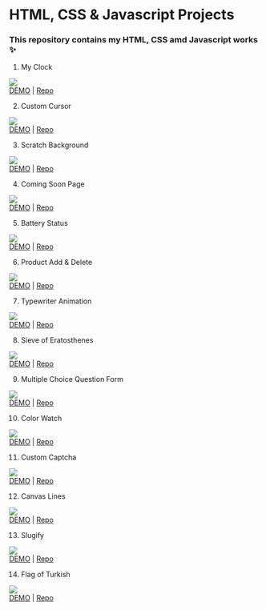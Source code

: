# HTML, CSS & Javascript Projects

### This repository contains my HTML, CSS amd Javascript works ✨

1. My Clock

![](projects/1-my-clock/1.png)<br>
[DEMO](https://codepen.io/mahmuttz/pen/BaoEmEG) |
[Repo](https://github.com/mahmutoz/javascript-projects/tree/main/projects/1-my-clock)

2. Custom Cursor

![](projects/2-custom-cursor/2.gif)<br>
[DEMO](https://codepen.io/mahmuttz/pen/qBrrYdW) |
[Repo](https://github.com/mahmutoz/javascript-projects/tree/main/projects/2-custom-cursor)

3. Scratch Background

![](projects/3-scratch-background/scratch.gif)<br>
[DEMO](https://codepen.io/mahmuttz/pen/GRWvdWK) |
[Repo](https://github.com/mahmutoz/javascript-projects/tree/main/projects/3-scratch-background)

4. Coming Soon Page

![](projects/4-coming-soon/4.png)<br>
[DEMO](https://codepen.io/mahmuttz/pen/WNpjKPR?editors=1000) |
[Repo](https://github.com/mahmutoz/javascript-projects/tree/main/projects/4-coming-soon)

5. Battery Status

![](projects/5-battery-status/5.gif)<br>
[DEMO](https://codepen.io/mahmuttz/pen/YzZEgzW) |
[Repo](https://github.com/mahmutoz/javascript-projects/tree/main/projects/5-battery-status)

6. Product Add & Delete

![](projects/6-product-add-delete/6.png)<br>
[DEMO](https://codepen.io/mahmuttz/pen/qBrpzMb) |
[Repo](https://github.com/mahmutoz/javascript-projects/tree/main/projects/6-product-add-delete)

7. Typewriter Animation

![](projects/7-typewriter-animation/7.gif)<br>
[DEMO](https://codepen.io/pen/?editors=0100) |
[Repo](https://github.com/mahmutoz/javascript-projects/tree/main/projects/7-typewriter-animation)

8. Sieve of Eratosthenes

![](projects/8-sieve-of-eratosthenes/8.gif)<br>
[DEMO](https://codepen.io/mahmuttz/pen/QWprGLP) |
[Repo](https://github.com/mahmutoz/javascript-projects/tree/main/projects/8-sieve-of-eratosthenes/final/)

9. Multiple Choice Question Form

![](projects/9-multiple-choice-question-form/9.gif)<br>
[DEMO](https://codepen.io/mahmuttz/pen/JjWmjwO) |
[Repo](https://github.com/mahmutoz/javascript-projects/tree/main/projects/9-multiple-choice-question-form/final/)

10. Color Watch

![](projects/10-color-watch/10.gif)<br>
[DEMO](https://codepen.io/mahmuttz/pen/LYWXwbe) |
[Repo](https://github.com/mahmutoz/javascript-projects/tree/main/projects/10-color-watch/final/)

11. Custom Captcha

![](projects/11-custom-captcha/11.gif)<br>
[DEMO](https://codepen.io/mahmuttz/pen/eYWrjJx) |
[Repo](https://github.com/mahmutoz/javascript-projects/tree/main/projects/11-custom-captcha/final/)

12. Canvas Lines

![](projects/12-canvas-lines/12.gif)<br>
[DEMO](https://codepen.io/mahmuttz/full/MWoowXZ) |
[Repo](https://github.com/mahmutoz/javascript-projects/tree/main/projects/12-canvas-lines/final/)

13. Slugify

![](projects/13-slugify/13.gif)<br>
[DEMO](https://codepen.io/mahmuttz/full/oNwQWQV) |
[Repo](https://github.com/mahmutoz/javascript-projects/tree/main/projects/13-slugify/final/)

14. Flag of Turkish

![](projects/14-flag-of-turkish/14.png)<br>
[DEMO](https://codepen.io/mahmuttz/pen/MWvEaqb) |
[Repo](https://github.com/mahmutoz/javascript-projects/tree/main/projects/14-flag-of-turkish/final/)
